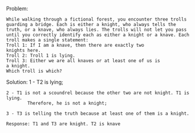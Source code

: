 Problem:

	While walking through a fictional forest, you encounter three trolls
	guarding a bridge. Each is either a knight, who always tells the
	truth, or a knave, who always lies. The trolls will not let you pass
	until you correctly identify each as either a knight or a knave. Each
	troll makes a single statement:
	Troll 1: If I am a knave, then there are exactly two
	knights here.
	Troll 2: Troll 1 is lying.
	Troll 3: Either we are all knaves or at least one of us is
	a knight.
	Which troll is which?

Solution:
	1 - T2 is lying;

	2 - T1 is not a scoundrel because the other two are not knight. T1 is lying. 
			Therefore, he is not a knight;

	3 - T3 is telling the truth because at least one of them is a knight.

	Response: T1 and T3 are knight. T2 is knave